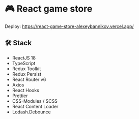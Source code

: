 # 🎮 React game store 
Deploy: https://react-game-store-alexeybannikov.vercel.app/

## 🛠 Stack
<ul>
  <li>ReactJS 18</li>
  <li>TypeScript</li>
  <li>Redux Toolkit</li>
  <li>Redux Persist</li>
  <li>React Router v6</li>
  <li>Axios</li>
  <li>React Hooks</li>
  <li>Prettier</li>
  <li>CSS-Modules / SCSS</li>
  <li>React Content Loader</li>
  <li>Lodash.Debounce</li>
</ul>

